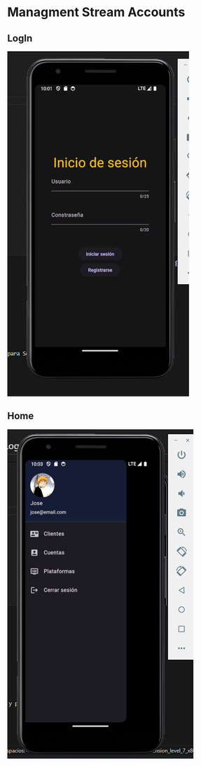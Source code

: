 # Managment Stream Accounts

## LogIn

![alt text](images/login.png)

## Home

![alt text](images/home_menu.png)

